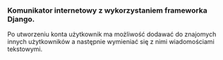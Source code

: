 <h3>Komunikator internetowy z wykorzystaniem frameworka Django.</h3>

Po utworzeniu konta użytkownik ma możliwość dodawać do znajomych innych użytkowników a następnie wymieniać się z nimi wiadomościami tekstowymi.

